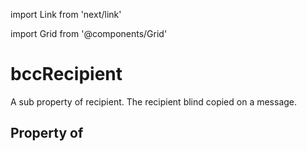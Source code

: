 import Link from 'next/link'
  
import Grid from '@components/Grid'

# bccRecipient

A sub property of recipient. The recipient blind copied on a message.

## Property of



